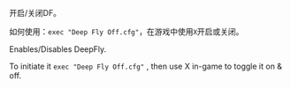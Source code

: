 开启/关闭DF。

如何使用：`exec "Deep Fly Off.cfg"`，在游戏中使用`X`开启或关闭。



Enables/Disables DeepFly.

To initiate it `exec "Deep Fly Off.cfg"` , then use X in-game to toggle it on & off.

